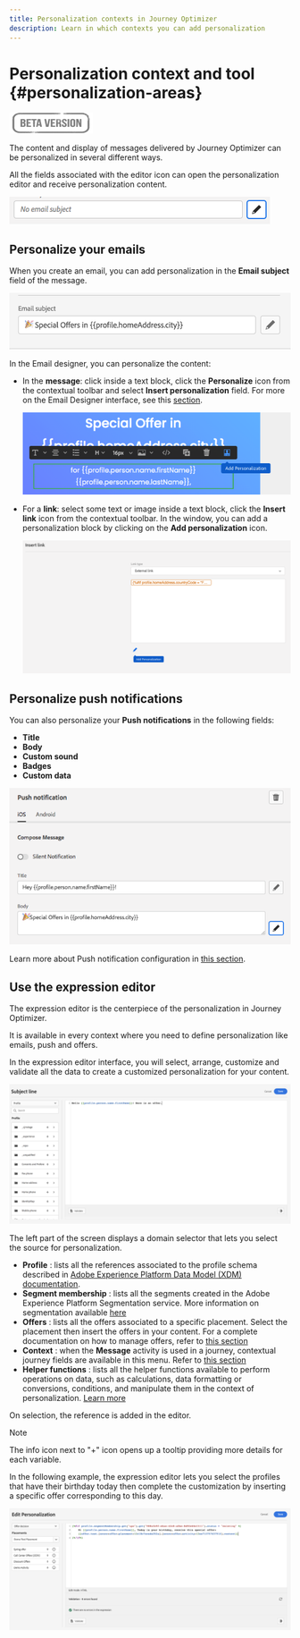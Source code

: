 ```yaml
---
title: Personalization contexts in Journey Optimizer
description: Learn in which contexts you can add personalization
---
```

# Personalization context and tool {#personalization-areas}

![](../assets/do-not-localize/badge.png)

The content and display of messages delivered by Journey Optimizer can be personalized in several different ways.

All the fields associated with the editor icon can open the personalization editor and receive personalization content.

![](assets/perso_icon.png)

## Personalize your emails

When you create an email, you can add personalization in the **Email subject** field of the message.

![](assets/perso_subject.png)

In the Email designer, you can personalize the content:

* In the **message**: click inside a text block, click the **Personalize** icon from the contextual toolbar and select **Insert personalization** field. For more on the Email Designer interface, see this [section](../design-emails.md).
    
    ![](assets/perso_insert.png)

* For a **link**: select some text or image inside a text block, click the **Insert link** icon from the contextual toolbar. In the window, you can add a personalization block by clicking on the **Add personalization** icon.

    ![](assets/perso_link.png)

## Personalize push notifications

You can also personalize your **Push notifications** in the following fields:

* **Title**
* **Body**
* **Custom sound**
* **Badges**
* **Custom data**

![](assets/perso_push.png)

Learn more about Push notification configuration in [this section](../create-push.md).

## Use the expression editor

The expression editor is the centerpiece of the personalization in Journey Optimizer.

It is available in every context where you need to define personalization like emails, push and offers.

In the expression editor interface, you will select, arrange, customize and validate all the data to create a customized personalization for your content.

 ![](assets/perso_ee1.png)

The left part of the screen displays a domain selector that lets you select the source for personalization.

* **Profile** : lists all the references associated to the profile schema described in [Adobe Experience Platform Data Model (XDM) documentation](https://experienceleague.adobe.com/docs/experience-platform/xdm/home.html).
* **Segment membership** : lists all the segments created in the Adobe Experience Platform Segmentation service. More information on segmentation available [here](https://experienceleague.corp.adobe.com/docs/experience-platform/segmentation/home.html?lang=en)
* **Offers** : lists all the offers associated to a specific placement. Select the placement then insert the offers in your content. For a complete documentation on how to manage offers, refer to [this section](https://experienceleague.corp.adobe.com/docs/customer-journey-management/using/create-messages/deliver-personalized-offers.html?lang=en#about-offer-decisioning)
* **Context** : when the **Message** activity is used in a journey, contextual journey fields are available in this menu. Refer to [this section](personalization-use-case.md)
* **Helper functions** : lists all the helper functions available to perform operations on data, such as calculations, data formatting or conversions, conditions, and manipulate them in the context of personalization. [Learn more](functions/functions.md)



On selection, the reference is added in the editor. 

>[!NOTE]
>
>The info icon next to "+" icon opens up a tooltip providing more details for each variable.

In the following example, the expression editor lets you select the profiles that have their birthday today then complete the customization by inserting a specific offer corresponding to this day.

 ![](assets/perso_ee2.png)




